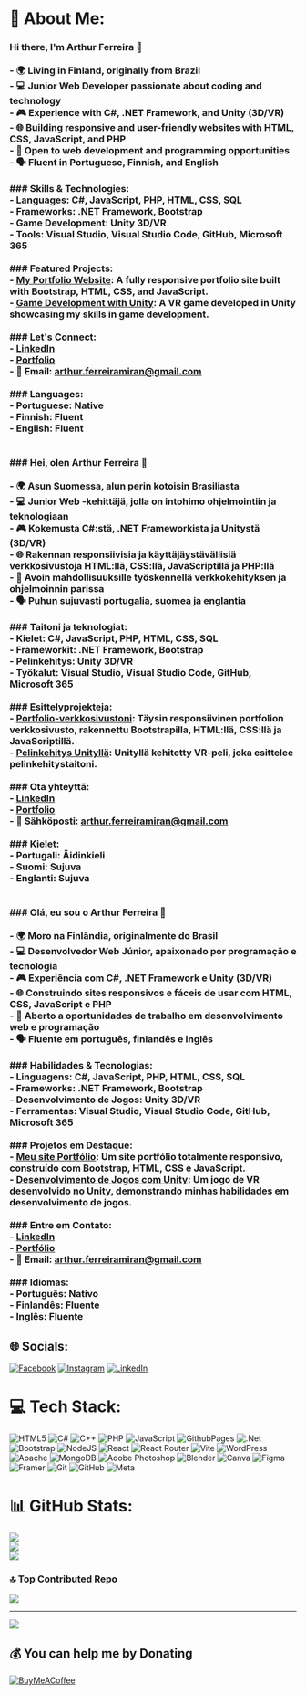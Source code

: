# 💫 About Me:
### Hi there, I'm Arthur Ferreira 👋<br><br>- 🌍 Living in Finland, originally from Brazil<br>- 💻 Junior Web Developer passionate about coding and technology<br>- 🎮 Experience with C#, .NET Framework, and Unity (3D/VR)<br>- 🌐 Building responsive and user-friendly websites with HTML, CSS, JavaScript, and PHP<br>- 💼 Open to web development and programming opportunities<br>- 🗣️ Fluent in Portuguese, Finnish, and English<br><br>### Skills & Technologies:<br>- **Languages**: C#, JavaScript, PHP, HTML, CSS, SQL<br>- **Frameworks**: .NET Framework, Bootstrap<br>- **Game Development**: Unity 3D/VR<br>- **Tools**: Visual Studio, Visual Studio Code, GitHub, Microsoft 365<br><br>### Featured Projects:<br>- [My Portfolio Website](https://naroshh.github.io): A fully responsive portfolio site built with Bootstrap, HTML, CSS, and JavaScript.<br>- [Game Development with Unity](https://github.com/Naroshh/GameProject): A VR game developed in Unity showcasing my skills in game development.<br><br>### Let's Connect:<br>- [LinkedIn](https://www.linkedin.com/in/arthur-ferreira-66815524a)<br>- [Portfolio](https://naroshh.github.io)<br>- 📧 Email: arthur.ferreiramiran@gmail.com<br><br>### Languages:<br>- Portuguese: Native<br>- Finnish: Fluent<br>- English: Fluent<br><br><br>### Hei, olen Arthur Ferreira 👋<br><br>- 🌍 Asun Suomessa, alun perin kotoisin Brasiliasta<br>- 💻 Junior Web -kehittäjä, jolla on intohimo ohjelmointiin ja teknologiaan<br>- 🎮 Kokemusta C#:stä, .NET Frameworkista ja Unitystä (3D/VR)<br>- 🌐 Rakennan responsiivisia ja käyttäjäystävällisiä verkkosivustoja HTML:llä, CSS:llä, JavaScriptillä ja PHP:llä<br>- 💼 Avoin mahdollisuuksille työskennellä verkkokehityksen ja ohjelmoinnin parissa<br>- 🗣️ Puhun sujuvasti portugalia, suomea ja englantia<br><br>### Taitoni ja teknologiat:<br>- **Kielet**: C#, JavaScript, PHP, HTML, CSS, SQL<br>- **Frameworkit**: .NET Framework, Bootstrap<br>- **Pelinkehitys**: Unity 3D/VR<br>- **Työkalut**: Visual Studio, Visual Studio Code, GitHub, Microsoft 365<br><br>### Esittelyprojekteja:<br>- [Portfolio-verkkosivustoni](https://naroshh.github.io): Täysin responsiivinen portfolion verkkosivusto, rakennettu Bootstrapilla, HTML:llä, CSS:llä ja JavaScriptillä.<br>- [Pelinkehitys Unityllä](https://github.com/Naroshh/GameProject): Unityllä kehitetty VR-peli, joka esittelee pelinkehitystaitoni.<br><br>### Ota yhteyttä:<br>- [LinkedIn](https://www.linkedin.com/in/arthur-ferreira-66815524a)<br>- [Portfolio](https://naroshh.github.io)<br>- 📧 Sähköposti: arthur.ferreiramiran@gmail.com<br><br>### Kielet:<br>- Portugali: Äidinkieli<br>- Suomi: Sujuva<br>- Englanti: Sujuva<br><br><br>### Olá, eu sou o Arthur Ferreira 👋<br><br>- 🌍 Moro na Finlândia, originalmente do Brasil<br>- 💻 Desenvolvedor Web Júnior, apaixonado por programação e tecnologia<br>- 🎮 Experiência com C#, .NET Framework e Unity (3D/VR)<br>- 🌐 Construindo sites responsivos e fáceis de usar com HTML, CSS, JavaScript e PHP<br>- 💼 Aberto a oportunidades de trabalho em desenvolvimento web e programação<br>- 🗣️ Fluente em português, finlandês e inglês<br><br>### Habilidades & Tecnologias:<br>- **Linguagens**: C#, JavaScript, PHP, HTML, CSS, SQL<br>- **Frameworks**: .NET Framework, Bootstrap<br>- **Desenvolvimento de Jogos**: Unity 3D/VR<br>- **Ferramentas**: Visual Studio, Visual Studio Code, GitHub, Microsoft 365<br><br>### Projetos em Destaque:<br>- [Meu site Portfólio](https://naroshh.github.io): Um site portfólio totalmente responsivo, construído com Bootstrap, HTML, CSS e JavaScript.<br>- [Desenvolvimento de Jogos com Unity](https://github.com/Naroshh/GameProject): Um jogo de VR desenvolvido no Unity, demonstrando minhas habilidades em desenvolvimento de jogos.<br><br>### Entre em Contato:<br>- [LinkedIn](https://www.linkedin.com/in/arthur-ferreira-66815524a)<br>- [Portfólio](https://naroshh.github.io)<br>- 📧 Email: arthur.ferreiramiran@gmail.com<br><br>### Idiomas:<br>- Português: Nativo<br>- Finlandês: Fluente<br>- Inglês: Fluente<br>


## 🌐 Socials:
[![Facebook](https://img.shields.io/badge/Facebook-%231877F2.svg?logo=Facebook&logoColor=white)](https://facebook.com/arthurreira) [![Instagram](https://img.shields.io/badge/Instagram-%23E4405F.svg?logo=Instagram&logoColor=white)](https://instagram.com/_arthurreira_) [![LinkedIn](https://img.shields.io/badge/LinkedIn-%230077B5.svg?logo=linkedin&logoColor=white)](https://linkedin.com/in/linkedin.com/in/arthur-ferreira-66815524a) 

# 💻 Tech Stack:
![HTML5](https://img.shields.io/badge/html5-%23E34F26.svg?style=flat&logo=html5&logoColor=white) ![C#](https://img.shields.io/badge/c%23-%23239120.svg?style=flat&logo=csharp&logoColor=white) ![C++](https://img.shields.io/badge/c++-%2300599C.svg?style=flat&logo=c%2B%2B&logoColor=white) ![PHP](https://img.shields.io/badge/php-%23777BB4.svg?style=flat&logo=php&logoColor=white) ![JavaScript](https://img.shields.io/badge/javascript-%23323330.svg?style=flat&logo=javascript&logoColor=%23F7DF1E) ![GithubPages](https://img.shields.io/badge/github%20pages-121013?style=flat&logo=github&logoColor=white) ![.Net](https://img.shields.io/badge/.NET-5C2D91?style=flat&logo=.net&logoColor=white) ![Bootstrap](https://img.shields.io/badge/bootstrap-%238511FA.svg?style=flat&logo=bootstrap&logoColor=white) ![NodeJS](https://img.shields.io/badge/node.js-6DA55F?style=flat&logo=node.js&logoColor=white) ![React](https://img.shields.io/badge/react-%2320232a.svg?style=flat&logo=react&logoColor=%2361DAFB) ![React Router](https://img.shields.io/badge/React_Router-CA4245?style=flat&logo=react-router&logoColor=white) ![Vite](https://img.shields.io/badge/vite-%23646CFF.svg?style=flat&logo=vite&logoColor=white) ![WordPress](https://img.shields.io/badge/WordPress-%23117AC9.svg?style=flat&logo=WordPress&logoColor=white) ![Apache](https://img.shields.io/badge/apache-%23D42029.svg?style=flat&logo=apache&logoColor=white) ![MongoDB](https://img.shields.io/badge/MongoDB-%234ea94b.svg?style=flat&logo=mongodb&logoColor=white) ![Adobe Photoshop](https://img.shields.io/badge/adobe%20photoshop-%2331A8FF.svg?style=flat&logo=adobe%20photoshop&logoColor=white) ![Blender](https://img.shields.io/badge/blender-%23F5792A.svg?style=flat&logo=blender&logoColor=white) ![Canva](https://img.shields.io/badge/Canva-%2300C4CC.svg?style=flat&logo=Canva&logoColor=white) ![Figma](https://img.shields.io/badge/figma-%23F24E1E.svg?style=flat&logo=figma&logoColor=white) ![Framer](https://img.shields.io/badge/Framer-black?style=flat&logo=framer&logoColor=blue) ![Git](https://img.shields.io/badge/git-%23F05033.svg?style=flat&logo=git&logoColor=white) ![GitHub](https://img.shields.io/badge/github-%23121011.svg?style=flat&logo=github&logoColor=white) ![Meta](https://img.shields.io/badge/Meta-%230467DF.svg?style=flat&logo=Meta&logoColor=white)
# 📊 GitHub Stats:
![](https://github-readme-stats.vercel.app/api?username=naroshh&theme=codeSTACKr&hide_border=false&include_all_commits=false&count_private=false)<br/>
![](https://github-readme-streak-stats.herokuapp.com/?user=naroshh&theme=codeSTACKr&hide_border=false)<br/>
![](https://github-readme-stats.vercel.app/api/top-langs/?username=naroshh&theme=codeSTACKr&hide_border=false&include_all_commits=false&count_private=false&layout=compact)

### 🔝 Top Contributed Repo
![](https://github-contributor-stats.vercel.app/api?username=naroshh&limit=5&theme=dark&combine_all_yearly_contributions=true)

---
[![](https://visitcount.itsvg.in/api?id=naroshh&icon=4&color=0)](https://visitcount.itsvg.in)

  ## 💰 You can help me by Donating
  [![BuyMeACoffee](https://img.shields.io/badge/Buy%20Me%20a%20Coffee-ffdd00?style=for-the-badge&logo=buy-me-a-coffee&logoColor=black)](https://buymeacoffee.com/okei) 

  
<!-- Proudly created with GPRM ( https://gprm.itsvg.in ) -->
